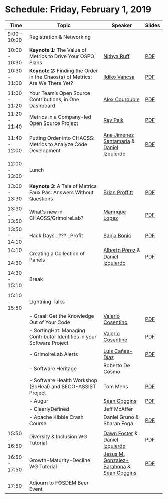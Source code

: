# Schedule: Friday, February 1, 2019

| Time | Topic | Speaker | Slides |
|---|---|---|---|
| 9:00 - 10:00 | Registration & Networking |   |   |
|   |   |   |   |
| 10:00 - 10:30 | **Keynote 1:** The Value of Metrics to Drive Your OSPO Plans  | [Nithya Ruff](#user-content-nithya-ruff) | [PDF](https://chaoss.github.io/website/CHAOSScon/2019EU/slides/Value-Metrics-Drive-OSPO-Plans.pdf) |
| 10:30 - 11:00 | **Keynote 2:** Finding the Order in the Chaos(s) of Metrics: Are We There Yet? | [Ildiko Vancsa](#user-content-ildiko-vancsa) | [PDF](https://chaoss.github.io/website/CHAOSScon/2019EU/slides/Finding-Order-in-the-Chaoss-of-Metrics.pdf) |
|   |   |   |   |
| 11:00 - 11:20 | Your Team’s Open Source Contributions, in One Dashboard | [Alex Courouble](#user-content-alex-courouble) | [PDF](https://chaoss.github.io/website/CHAOSScon/2019EU/slides/Your-Teams-OSS-Contributions-in-one-Dashboard.pdf) |
| 11:20 - 11:40 | Metrics in a Company-led Open Source Project | [Ray Paik](#user-content-ray-paik) | [PDF](https://chaoss.github.io/website/CHAOSScon/2019EU/slides/Metrics-Company-Led-OSS-Project.pdf) |
| 11:40 - 12:00 | Putting Order into CHAOSS: Metrics to Analyze Code Development | [Ana Jimenez Santamaria](#user-content-ana-jimenez-santamaria) & [Daniel Izquierdo](#user-content-daniel-izquierdo) | [PDF](https://chaoss.github.io/website/CHAOSScon/2019EU/slides/Putting-Order-into-CHAOSS.pdf) |
|   |   |   |   |
| 12:00 - 13:00 | Lunch |   |   |
|   |   |   |   |
| 13:00 - 13:30 | **Keynote 3:** A Tale of Metrics Faux Pas: Answers Without Questions | [Brian Proffitt](#user-content-brian-proffitt) |  [PDF](https://chaoss.github.io/website/CHAOSScon/2019EU/slides/Tale-of-Metrics-Faux-Pas.pdf) |
|   |   |   |   |
| 13:30 - 13:50 | What's new in CHAOSS/GrimoireLab? | [Manrique Lopez](#user-content-manrique-lopez) | [PDF](https://chaoss.github.io/website/CHAOSScon/2019EU/slides/Whats-new-in-CHAOSS_GrimoireLab.pdf) |
| 13:50 - 14:10 | Hack Days...???...Profit | [Sanja Bonic](#user-content-sanja-bonic) | [PDF](https://chaoss.github.io/website/CHAOSScon/2019EU/slides/HackDays-Profit.pdf) |
| 14:10 - 14:30 | Creating a Collection of Panels | [Alberto Pérez](#user-content-alberto-perez) & [Daniel Izquierdo](#user-content-daniel-izquierdo) | [PDF](https://chaoss.github.io/website/CHAOSScon/2019EU/slides/Creating-a-Collection-of-Panels.pdf) |
|   |   |   |   |
| 14:30 - 15:10 | Break |   |   |
|   |   |   |   |
| 15:10 - 15:50 | Lightning Talks |   |   |
|   | - Graal: Get the Knowledge Out of Your Code | [Valerio Cosentino](#user-content-valerio-cosentino) | [PDF](https://chaoss.github.io/website/CHAOSScon/2019EU/slides/graal.pdf) |
|   | - SortingHat: Managing Contributor Identities in your Software Project | [Valerio Cosentino](#user-content-valerio-cosentino) | [PDF](https://chaoss.github.io/website/CHAOSScon/2019EU/slides/SortingHat.pdf) |
|   | - GrimoireLab Alerts | [Luis Cañas-Díaz](#user-content-luis-canas-diaz) | [PDF](https://chaoss.github.io/website/CHAOSScon/2019EU/slides/GrimoireLab-Alerts.pdf) |
|   | - Software Heritage | Roberto De Cosmo |   |
|   | - Software Health Workshop (SoHeal) and SECO-ASSIST Project | Tom Mens | [PDF](https://chaoss.github.io/website/CHAOSScon/2019EU/SoHeal.pdf) |
|   | - Augur | [Sean Goggins](#user-content-sean-goggins)| [PDF](https://chaoss.github.io/website/CHAOSScon/2019EU/augur.pdf) |
|   | - ClearlyDefined | Jeff McAffer |   |
|   | - Apache Kibble Crash Course | Daniel Gruno & Sharan Foga | [PDF](https://chaoss.github.io/website/CHAOSScon/2019EU/Apache-Kibble-Crash-Course.pdf) |
|   |   |   |   |
| 15:50 - 16:50 | Diversity & Inclusion WG Tutorial | [Dawn Foster](#user-content-dawn-foster) & [Daniel Izquierdo](#user-content-daniel-izquierdo)  | [PDF](https://chaoss.github.io/website/CHAOSScon/2019EU/slides/DI-tutorial.pdf) |
| 16:50 - 17:50 | Growth-Maturity-Decline WG Tutorial | [Jesus M. Gonzalez-Barahona](#user-content-jesus-m-gonzalez-barahona) & [Sean Goggins](#user-content-sean-goggins) | [PDF](https://chaoss.github.io/website/CHAOSScon/2019EU/slides/GMD-tutorial.pdf) |
|   |   |   |   |
| 17:50 | Adjourn to FOSDEM Beer Event |   |   |
